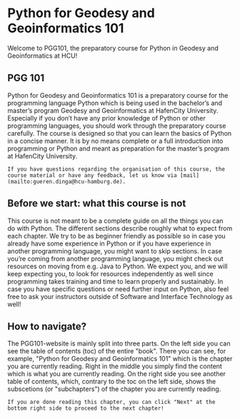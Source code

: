 # Python for Geodesy and Geoinformatics 101

Welcome to PGG101, the preparatory course for Python in Geodesy and Geoinformatics at HCU!

## PGG 101
Python for Geodesy and Geoinformatics 101 is a preparatory course for the programming language Python which is being used in the bachelor’s and master’s program Geodesy and Geoinformatics at HafenCity University. Especially if you don’t have any prior knowledge of Python or other programming languages, you should work through the preparatory course carefully. The course is designed so that you can learn the basics of Python in a concise manner. It is by no means complete or a full introduction into programming or Python and meant as preparation for the master’s program at HafenCity University.
     
```{note}
If you have questions regarding the organisation of this course, the course material or have any feedback, let us know via [mail](mailto:gueren.dinga@hcu-hamburg.de).
```

## Before we start: what this course is not
This course is not meant to be a complete guide on all the things you can do with Python. The different sections describe roughly what to expect from each chapter. We try to be as beginner friendly as possible so in case you already have some experience in Python or if you have experience in another programming language, you might want to skip sections. In case you’re coming from another programming language, you might check out resources on moving from e.g. Java to Python. We expect you, and we will keep expecting you, to look for resources independently as well since programming takes training and time to learn properly and sustainably. In case you have specific questions or need further input on Python, also feel free to ask your instructors outside of Software and Interface Technology as well!

## How to navigate?
The PGG101-website is mainly split into three parts. On the left side you can see the table of contents (toc) of the entire "book". There you can see, for example, "Python for Geodesy and Geoinformatics 101" which is the chapter you are currently reading. Right in the middle you simply find the content which is what you are currently reading. On the right side you see another table of contents, which, contrary to the toc on the left side, shows the subscetions (or "subchapters") of the chapter you are currently reading.

```{note}
If you are done reading this chapter, you can click "Next" at the bottom right side to proceed to the next chapter!
```